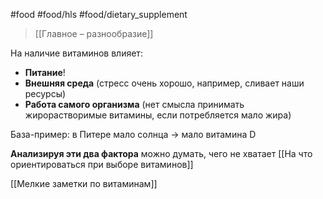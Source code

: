 #food #food/hls #food/dietary_supplement 

> [[Главное – разнообразие]]

На наличие витаминов влияет:
- **Питание**!
- **Внешняя среда** (стресс очень хорошо, например, сливает наши ресурсы)
- **Работа самого организма** (нет смысла принимать жирорастворимые витамины, если потребляется мало жира)

База-пример: в Питере мало солнца → мало витамина D

**Анализируя эти два фактора** можно думать, чего не хватает
[[На что ориентироваться при выборе витаминов]]


[[Мелкие заметки по витаминам]]